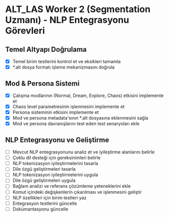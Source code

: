 # ALT_LAS Worker 2 (Segmentation Uzmanı) - NLP Entegrasyonu Görevleri

## Temel Altyapı Doğrulama
- [x] Temel birim testlerini kontrol et ve eksikleri tamamla
- [x] *.alt dosya formatı işleme mekanizmasını doğrula

## Mod & Persona Sistemi
- [x] Çalışma modlarının (Normal, Dream, Explore, Chaos) etkisini implemente et
- [x] Chaos level parametresinin işlenmesini implemente et
- [x] Persona sisteminin etkisini implemente et
- [x] Mod ve persona metadata'sının *.alt dosyasına eklenmesini sağla
- [x] Mod ve persona davranışlarını test eden test senaryoları ekle

## NLP Entegrasyonu ve Geliştirme
- [ ] Mevcut NLP entegrasyonunu analiz et ve iyileştirme alanlarını belirle
- [ ] Çoklu dil desteği için gereksinimleri belirle
- [ ] NLP tokenizasyon iyileştirmelerini tasarla
- [ ] Dile özgü geliştirmeleri tasarla
- [ ] NLP tokenizasyon iyileştirmelerini uygula
- [ ] Dile özgü geliştirmeleri uygula
- [ ] Bağlam analizi ve referans çözümleme yeteneklerini ekle
- [ ] Komut içindeki değişkenlerin çıkarılması ve işlenmesini geliştir
- [ ] NLP özellikleri için birim testleri yaz
- [ ] Entegrasyon testlerini güncelle
- [ ] Dokümantasyonu güncelle
